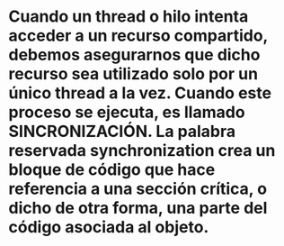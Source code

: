 # Cuando un thread o hilo intenta acceder a un recurso compartido, debemos asegurarnos que dicho recurso sea utilizado solo por un único thread a la vez. Cuando este proceso se ejecuta, es llamado SINCRONIZACIÓN. La palabra reservada synchronization crea un bloque de código que hace referencia a una sección crítica, o dicho de otra forma, una parte del código asociada al objeto.
